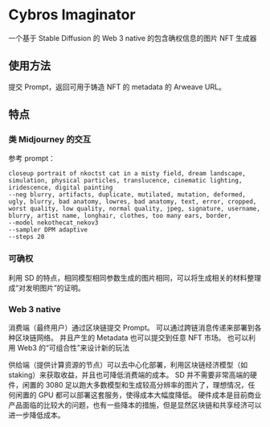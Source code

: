 Cybros Imaginator
====

一个基于 Stable Diffusion 的 Web 3 native 的包含确权信息的图片 NFT 生成器

## 使用方法

提交 Prompt，返回可用于铸造 NFT 的 metadata 的 Arweave URL。

## 特点

### 类 Midjourney 的交互

参考 prompt：

```
closeup portrait of nkoctst cat in a misty field, dream landscape, simulation, physical particles, translucence, cinematic lighting, iridescence, digital painting
--neg blurry, artifacts, duplicate, mutilated, mutation, deformed, ugly, blurry, bad anatomy, lowres, bad anatomy, text, error, cropped, worst quality, low quality, normal quality, jpeg, signature, username, blurry, artist name, longhair, clothes, too many ears, border,
--model nekothecat_nekov3
--sampler DPM adaptive
--steps 20
```

### 可确权

利用 SD 的特点，相同模型相同参数生成的图片相同，可以将生成相关的材料整理成“对发明图片”的证明。

### Web 3 native

消费端（最终用户）通过区块链提交 Prompt。
可以通过跨链消息传递来部署到各种区块链网络。
并且产生的 Metadata 也可以提交到任意 NFT 市场。
也可以利用 Web3 的“可组合性”来设计新的玩法

供给端（提供计算资源的节点）可以去中心化部署，利用区块链经济模型（如 staking）来获取收益，并且也可降低消费端的成本。
SD 并不需要非常高端的硬件，闲置的 3080 足以跑大多数模型和生成较高分辨率的图片了，理想情况，任何闲置的 GPU 都可以部署这套服务，使得成本大幅度降低。
硬件成本是目前商业产品面临的比较大的问题，也有一些降本的措施，但是显然区块链和共享经济可以进一步降低成本。
